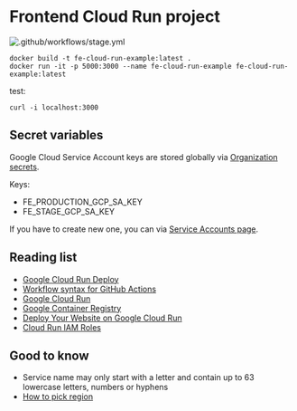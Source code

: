 # Frontend Cloud Run project

![.github/workflows/stage.yml](https://github.com/trisbee/fe-cloud-run-example/workflows/.github/workflows/stage.yml/badge.svg?branch=stage)

```
docker build -t fe-cloud-run-example:latest .
docker run -it -p 5000:3000 --name fe-cloud-run-example fe-cloud-run-example:latest
```

test:

```
curl -i localhost:3000
```


## Secret variables

Google Cloud Service Account keys are stored globally via [Organization secrets](https://github.com/organizations/trisbee/settings/secrets).

Keys:
- FE_PRODUCTION_GCP_SA_KEY
- FE_STAGE_GCP_SA_KEY

If you have to create new one, you can via [Service Accounts page](https://cloud.google.com/iam/docs/creating-managing-service-account-keys#iam-service-account-keys-create-console).

## Reading list

- [Google Cloud Run Deploy](https://cloud.google.com/sdk/gcloud/reference/run/deploy)
- [Workflow syntax for GitHub Actions](https://docs.github.com/en/actions/reference/workflow-syntax-for-github-actions)
- [Google Cloud Run](https://cloud.google.com/run)
- [Google Container Registry](https://cloud.google.com/container-registry/docs)
- [Deploy Your Website on Google Cloud Run](https://codelabs.developers.google.com/codelabs/cloud-run-deploy/index.html)
- [Cloud Run IAM Roles](https://cloud.google.com/run/docs/reference/iam/roles)

## Good to know

- Service name may only start with a letter and contain up to 63 lowercase letters, numbers or hyphens
- [How to pick region](https://cloud.google.com/run/docs/locations)
